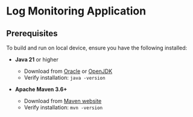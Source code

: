 # Log Monitoring Application

## Prerequisites

To build and run on local device, ensure you have the following installed:

- **Java 21** or higher
  - Download from [Oracle](https://www.oracle.com/java/technologies/downloads/) or [OpenJDK](https://openjdk.org/)
  - Verify installation: `java -version`

- **Apache Maven 3.6+**
  - Download from [Maven website](https://maven.apache.org/download.cgi)
  - Verify installation: `mvn -version`
